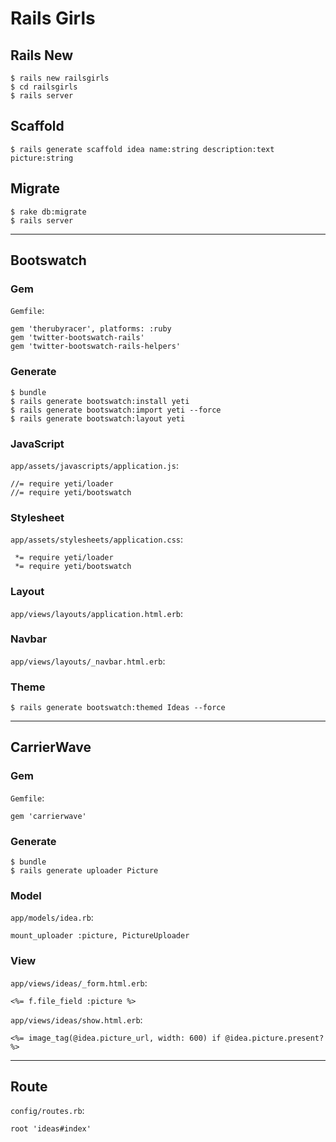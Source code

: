 Rails Girls
===========

## Rails New

```
$ rails new railsgirls
$ cd railsgirls
$ rails server
```

## Scaffold

```
$ rails generate scaffold idea name:string description:text picture:string
```

## Migrate

```
$ rake db:migrate
$ rails server
```

----

## Bootswatch

### Gem

`Gemfile`:

```
gem 'therubyracer', platforms: :ruby
gem 'twitter-bootswatch-rails'
gem 'twitter-bootswatch-rails-helpers'
```

### Generate

```
$ bundle
$ rails generate bootswatch:install yeti
$ rails generate bootswatch:import yeti --force
$ rails generate bootswatch:layout yeti
```

### JavaScript

`app/assets/javascripts/application.js`:

```
//= require yeti/loader
//= require yeti/bootswatch
```

### Stylesheet

`app/assets/stylesheets/application.css`:

```
 *= require yeti/loader
 *= require yeti/bootswatch
```

### Layout

`app/views/layouts/application.html.erb`:

### Navbar

`app/views/layouts/_navbar.html.erb`:

### Theme

```
$ rails generate bootswatch:themed Ideas --force
```

----

## CarrierWave

### Gem

`Gemfile`:

```
gem 'carrierwave'
```

### Generate

```
$ bundle
$ rails generate uploader Picture
```

### Model

`app/models/idea.rb`:

```
mount_uploader :picture, PictureUploader
```

### View

`app/views/ideas/_form.html.erb`:

```
<%= f.file_field :picture %>
```

`app/views/ideas/show.html.erb`:

```
<%= image_tag(@idea.picture_url, width: 600) if @idea.picture.present? %>
```

----

## Route

`config/routes.rb`:

```
root 'ideas#index'
```



